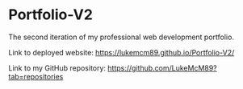 # Portfolio-V2
The second iteration of my professional web development portfolio.

Link to deployed website: https://lukemcm89.github.io/Portfolio-V2/

Link to my GitHub repository: https://github.com/LukeMcM89?tab=repositories
